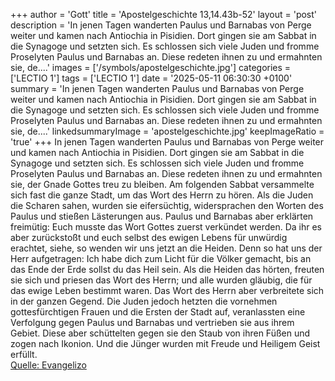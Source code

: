 +++
author = 'Gott'
title = 'Apostelgeschichte 13,14.43b-52'
layout = 'post'
description = 'In jenen Tagen wanderten Paulus und Barnabas von Perge weiter und kamen nach Antiochia in Pisidien. Dort gingen sie am Sabbat in die Synagoge und setzten sich. Es schlossen sich viele Juden und fromme Proselyten Paulus und Barnabas an. Diese redeten ihnen zu und ermahnten sie, de....'
images = ['/symbols/apostelgeschichte.jpg']
categories = ['LECTIO 1']
tags = ['LECTIO 1']
date = '2025-05-11 06:30:30 +0100'
summary = 'In jenen Tagen wanderten Paulus und Barnabas von Perge weiter und kamen nach Antiochia in Pisidien. Dort gingen sie am Sabbat in die Synagoge und setzten sich. Es schlossen sich viele Juden und fromme Proselyten Paulus und Barnabas an. Diese redeten ihnen zu und ermahnten sie, de....'
linkedsummaryImage = 'apostelgeschichte.jpg'
keepImageRatio = 'true'
+++
In jenen Tagen wanderten Paulus und Barnabas von Perge weiter und kamen nach Antiochia in Pisidien. Dort gingen sie am Sabbat in die Synagoge und setzten sich.
Es schlossen sich viele Juden und fromme Proselyten Paulus und Barnabas an. Diese redeten ihnen zu und ermahnten sie, der Gnade Gottes treu zu bleiben.<!--more-->
Am folgenden Sabbat versammelte sich fast die ganze Stadt, um das Wort des Herrn zu hören.
Als die Juden die Scharen sahen, wurden sie eifersüchtig, widersprachen den Worten des Paulus und stießen Lästerungen aus.
Paulus und Barnabas aber erklärten freimütig: Euch musste das Wort Gottes zuerst verkündet werden. Da ihr es aber zurückstoßt und euch selbst des ewigen Lebens für unwürdig erachtet, siehe, so wenden wir uns jetzt an die Heiden.
Denn so hat uns der Herr aufgetragen: Ich habe dich zum Licht für die Völker gemacht, bis an das Ende der Erde sollst du das Heil sein.
Als die Heiden das hörten, freuten sie sich und priesen das Wort des Herrn; und alle wurden gläubig, die für das ewige Leben bestimmt waren.
Das Wort des Herrn aber verbreitete sich in der ganzen Gegend.
Die Juden jedoch hetzten die vornehmen gottesfürchtigen Frauen und die Ersten der Stadt auf, veranlassten eine Verfolgung gegen Paulus und Barnabas und vertrieben sie aus ihrem Gebiet.
Diese aber schüttelten gegen sie den Staub von ihren Füßen und zogen nach Ikonion.
Und die Jünger wurden mit Freude und Heiligem Geist erfüllt.<br> [Quelle: Evangelizo](https://evangeliumtagfuertag.org/DE/gospel)